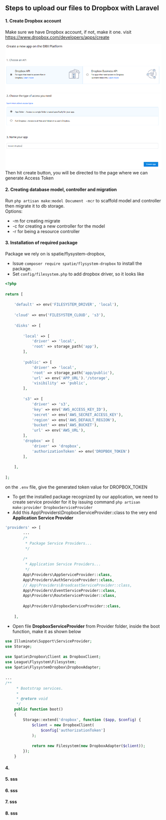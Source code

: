 ## Steps to upload our files to Dropbox with Laravel
#### 1. Create Dropbox account
Make sure we have Dropbox account, if not, make it one. visit https://www.dropbox.com/developers/apps/create <br/>

![Alt text](https://github.com/remote-software-dev/laravel-dropbox-sample/blob/master/public/image1.PNG)
![Alt text](https://github.com/remote-software-dev/laravel-dropbox-sample/blob/master/public/image2.PNG)
Then hit create button, you will be directed to the page where we can generate Access Token 
#### 2. Creating database model, controller and migration
Run `php artisan make:model Document -mcr` to scaffold model and controller then migrate it to db storage.<br/>
Options:<br/>
- -m for creating migrate
- -c for creating a new controller for the model
- -r for being a resource controller 

#### 3. Installation of required package
Package we rely on is spatie/flysystem-dropbox, 
- Issue `composer require spatie/flysystem-dropbox` to install the package.
- Set `config/filesystem.php` to add dropbox driver, so it looks like
````php
<?php

return [

    'default' => env('FILESYSTEM_DRIVER', 'local'),

    'cloud' => env('FILESYSTEM_CLOUD', 's3'),

    'disks' => [

        'local' => [
            'driver' => 'local',
            'root' => storage_path('app'),
        ],

        'public' => [
            'driver' => 'local',
            'root' => storage_path('app/public'),
            'url' => env('APP_URL').'/storage',
            'visibility' => 'public',
        ],

        's3' => [
            'driver' => 's3',
            'key' => env('AWS_ACCESS_KEY_ID'),
            'secret' => env('AWS_SECRET_ACCESS_KEY'),
            'region' => env('AWS_DEFAULT_REGION'),
            'bucket' => env('AWS_BUCKET'),
            'url' => env('AWS_URL'),
        ],
        'dropbox' => [
            'driver' => 'dropbox',
            'authorizationToken' => env('DROPBOX_TOKEN')
        ],

    ],

];

````
on the `.env` file, give the generated token value for DROPBOX_TOKEN  
- To get the installed package recognized by our application, we need to create service provider for it by issuing command
`php artisan make:provider DropboxServiceProvider` 
- Add this App\Providers\DropboxServiceProvider::class to the very end **Application Service Provider** 

````php
'providers' => [
        ...
        /*
         * Package Service Providers...
         */

        /*
         * Application Service Providers...
         */
        App\Providers\AppServiceProvider::class,
        App\Providers\AuthServiceProvider::class,
        // App\Providers\BroadcastServiceProvider::class,
        App\Providers\EventServiceProvider::class,
        App\Providers\RouteServiceProvider::class,

        App\Providers\DropboxServiceProvider::class,

    ],

````
- Open file **DropboxServiceProvider** from Provider folder, inside the boot function, make it as shown below
````php
use Illuminate\Support\ServiceProvider;
use Storage;

use Spatie\Dropbox\Client as DropboxClient;
use League\Flysystem\Filesystem;
use Spatie\FlysystemDropbox\DropboxAdapter;

...
/**
     * Bootstrap services.
     *
     * @return void
     */
    public function boot()
    {
        Storage::extend('dropbox', function ($app, $config) {
            $client = new DropboxClient(
                $config['authorizationToken']
            );

            return new Filesystem(new DropboxAdapter($client));
        });
    }
````

#### 4. 
#### 5. sss
#### 6. sss
#### 7. sss
#### 8. sss


